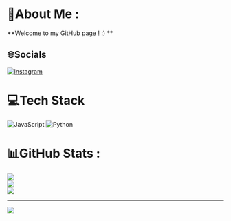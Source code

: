 # 💫About Me :
**Welcome to my GitHub page ! :) **

## 🌐Socials
[![Instagram](https://img.shields.io/badge/Instagram-%23E4405F.svg?logo=Instagram&logoColor=white)](https://instagram.com/https://www.instagram.com/luckkystop20/) 

# 💻Tech Stack
![JavaScript](https://img.shields.io/badge/javascript-%23323330.svg?style=for-the-badge&logo=javascript&logoColor=%23F7DF1E) ![Python](https://img.shields.io/badge/python-3670A0?style=for-the-badge&logo=python&logoColor=ffdd54)
# 📊GitHub Stats :
![](https://github-readme-stats.vercel.app/api?username=Thuantzc&theme=radical&hide_border=false&include_all_commits=false&count_private=false)<br/>
![](https://github-readme-streak-stats.herokuapp.com/?user=Thuantzc&theme=radical&hide_border=false)<br/>
![](https://github-readme-stats.vercel.app/api/top-langs/?username=Thuantzc&theme=radical&hide_border=false&include_all_commits=false&count_private=false&layout=compact)

---
[![](https://visitcount.itsvg.in/api?id=Thuantzc&icon=0&color=0)](https://visitcount.itsvg.in)
